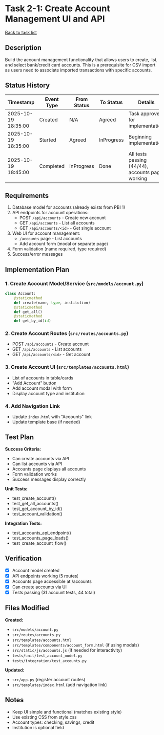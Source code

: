 # Task 2-1: Create Account Management UI and API

[Back to task list](./tasks.md)

## Description

Build the account management functionality that allows users to create, list, and select bank/credit card accounts. This is a prerequisite for CSV import as users need to associate imported transactions with specific accounts.

## Status History

| Timestamp | Event Type | From Status | To Status | Details | User |
|-----------|------------|-------------|-----------|---------|------|
| 2025-10-19 18:35:00 | Created | N/A | Agreed | Task approved for implementation | Saeed |
| 2025-10-19 18:35:00 | Started | Agreed | InProgress | Beginning implementation | Saeed |
| 2025-10-19 18:45:00 | Completed | InProgress | Done | All tests passing (44/44), accounts page working | Saeed |

## Requirements

1. Database model for accounts (already exists from PBI 1)
2. API endpoints for account operations:
   - POST `/api/accounts` - Create new account
   - GET `/api/accounts` - List all accounts
   - GET `/api/accounts/<id>` - Get single account
3. Web UI for account management:
   - `/accounts` page - List accounts
   - Add account form (modal or separate page)
4. Form validation (name required, type required)
5. Success/error messages

## Implementation Plan

### 1. Create Account Model/Service (`src/models/account.py`)
```python
class Account:
    @staticmethod
    def create(name, type, institution)
    @staticmethod
    def get_all()
    @staticmethod
    def get_by_id(id)
```

### 2. Create Account Routes (`src/routes/accounts.py`)
- POST `/api/accounts` - Create account
- GET `/api/accounts` - List accounts
- GET `/api/accounts/<id>` - Get account

### 3. Create Account UI (`src/templates/accounts.html`)
- List of accounts in table/cards
- "Add Account" button
- Add account modal with form
- Display account type and institution

### 4. Add Navigation Link
- Update `index.html` with "Accounts" link
- Update template base (if needed)

## Test Plan

**Success Criteria:**
- Can create accounts via API
- Can list accounts via API
- Accounts page displays all accounts
- Form validation works
- Success messages display correctly

**Unit Tests:**
- test_create_account()
- test_get_all_accounts()
- test_get_account_by_id()
- test_account_validation()

**Integration Tests:**
- test_accounts_api_endpoint()
- test_accounts_page_loads()
- test_create_account_flow()

## Verification

- [x] Account model created
- [x] API endpoints working (5 routes)
- [x] Accounts page accessible at /accounts
- [x] Can create accounts via UI
- [x] Tests passing (31 account tests, 44 total)

## Files Modified

**Created:**
- `src/models/account.py`
- `src/routes/accounts.py`
- `src/templates/accounts.html`
- `src/templates/components/account_form.html` (if using modals)
- `src/static/js/accounts.js` (if needed for interactivity)
- `tests/unit/test_account_model.py`
- `tests/integration/test_accounts.py`

**Updated:**
- `src/app.py` (register account routes)
- `src/templates/index.html` (add navigation link)

## Notes

- Keep UI simple and functional (matches existing style)
- Use existing CSS from style.css
- Account types: checking, savings, credit
- Institution is optional field

